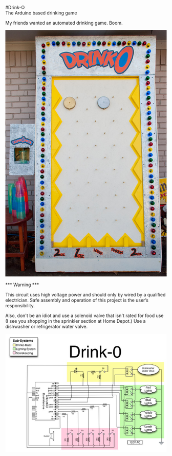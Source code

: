 #Drink-O  
The Arduino based drinking game

My friends wanted an automated drinking game.  Boom.  

![finished project](https://github.com/GoWinston/Drinko/blob/master/DrinkO-Hero-Full.jpg "finished project")

*** Warning ***

This circuit uses high voltage power and should only by wired by a qualified electrician.  Safe assembly and operation of this project is the user’s responsibility. 

Also, don't be an idiot and use a solenoid valve that isn't rated for food use (I see you shopping in the sprinkler section at Home Depot.)  Use a dishwasher or refrigerator water valve.  

![circuit diagram](https://github.com/GoWinston/Drinko/blob/master/DrinkO-circuit.jpg "circuit diagram")
